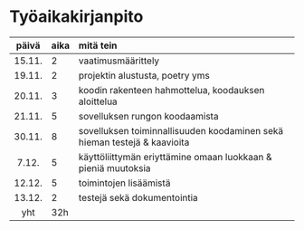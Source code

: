 # Työaikakirjanpito

| päivä | aika | mitä tein  |
| :----:|:-----| :-----|
| 15.11. | 2   | vaatimusmäärittely |
| 19.11. | 2   | projektin alustusta, poetry yms |
| 20.11. | 3   | koodin rakenteen hahmottelua, koodauksen aloittelua  |
| 21.11. | 5   | sovelluksen rungon koodaamista |
| 30.11. | 8   | sovelluksen toiminnallisuuden koodaminen sekä hieman testejä & kaavioita |
| 7.12. | 5   | käyttöliittymän eriyttämine omaan luokkaan & pieniä muutoksia |
| 12.12. | 5   | toimintojen lisäämistä |
| 13.12. | 2   | testejä sekä dokumentointia |
| yht   | 32h  | 
